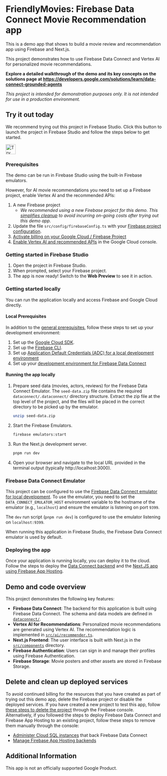 # FriendlyMovies: Firebase Data Connect Movie Recommendation app

This is a demo app that shows to build a movie review and recommendation app using Firebase and Next.js.

This project demonstrates how to use Firebase Data Connect and Vertex AI for personalized movie recommendations.

**Explore a detailed walkthrough of the demo and its key concepts on the solutions page at https://developers.google.com/solutions/learn/data-connect-grounded-agents**

*This project is intended for demonstration purposes only. It is not intended for use in a production environment.*

## Try it out today

We recommend trying out this project in Firebase Studio. Click this button to launch the project in Firebase Studio and follow the steps below to get started.


<a href="https://studio.firebase.google.com/import?url=https%3A%2F%2Fgithub.com%2Fmbleigh%2Ffdc-movies">
  <picture>
    <source
      media="(prefers-color-scheme: dark)"
      srcset="https://cdn.firebasestudio.dev/btn/try_dark_32.svg">
    <source
      media="(prefers-color-scheme: light)"
      srcset="https://cdn.firebasestudio.dev/btn/try_light_32.svg">
    <img
      height="32"
      alt="Try in Firebase Studio"
      src="https://cdn.firebasestudio.dev/btn/try_blue_32.svg">
  </picture>
</a>

### Prerequisites

The demo can be run in Firebase Studio using the built-in Firebase emulators.

However, for AI movie recommendations you need to set up a Firebase project, enable Vertex AI and the recommended APIs:

1. A new Firebase project
   - *We recommended using a new Firebase project for this demo. This [simplifies cleanup](#delete-and-clean-up-deployed-services) to avoid incurring on-going costs after trying out this demo app.*
1. Update the file `src/config/firebaseConfig.ts` with your [Firebase project configuration](https://firebase.google.com/docs/web/setup).
1. [Activate billing on your Google Cloud / Firebase Project](https://console.cloud.google.com/billing/linkedaccount?project=_)
1. [Enable Vertex AI and recommended APIs](https://console.cloud.google.com/vertex-ai) in the Google Cloud console.

### Getting started in Firebase Studio

1. Open the project in Firebase Studio.
1. When prompted, select your Firebase project.
1. The app is now ready! Switch to the **Web Preview** to see it in action.

### Getting started locally

You can run the application locally and access Firebase and Google Cloud directly.

#### Local Prerequisites

In addition to the [general prerequisites](#prerequisites), follow these steps to set up your development environment:

1. Set up the [Google Cloud SDK](https://cloud.google.com/sdk/docs/install-sdk).
1. Set up the [Firebase CLI](https://firebase.google.com/docs/cli).
1. Set up [Application Default Credentials (ADC) for a local development environment](https://cloud.google.com/docs/authentication/set-up-adc-local-dev-environment)
1. Set up your [development environment for Firebase Data Connect](https://firebase.google.com/docs/data-connect/quickstart-local?userflow=automatic#choose_a_local_development_flow)

#### Running the app locally

1. Prepare seed data (movies, actors, reviews) for the Firebase Data Connect Emulator. The `seed-data.zip` file contains the required `dataconnect/.dataconnect/` directory structure. Extract the zip file at the top level of the project, and the files will be placed in the correct directory to be picked up by the emulator.
   ```bash
   unzip seed-data.zip
   ```

1. Start the Firebase Emulators.
   ```bash
   firebase emulators:start
   ```
1. Run the Next.js development server.
   ```bash
   pnpm run dev
   ```
1. Open your browser and navigate to the local URL provided in the terminal output (typically http://localhost:3000).

### Firebase Data Connect Emulator

This project can be configured to use the [Firebase Data Connect emulator for local development](https://firebase.google.com/docs/data-connect/quickstart-local). To use the emulator, you need to set the `DATA_CONNECT_EMULATOR_HOST` environment variable to the hostname of the emulator (e.g., `localhost`) and ensure the emulator is listening on port `9399`.

The `dev` run script (`pnpm run dev`) is configured to use the emulator listening on `localhost:9399`.

When running this application in Firebase Studio, the Firebase Data Connect emulator is used by default.

### Deploying the app

Once your application is running locally, you can deploy it to the cloud. Follow the steps to deploy the [Data Connect backend](https://firebase.google.com/docs/data-connect/quickstart-local?userflow=automatic#deploy_your_schema_and_query_to_production) and the [Next.JS app using Firebase App Hosting](https://firebase.google.com/docs/app-hosting/get-started).

## Demo and code overview

This project demonstrates the following key features:

*   **Firebase Data Connect**: The backend for this application is built using Firebase Data Connect. The schema and data models are defined in [`dataconnect/`](./dataconnect/).
*   **Vertex AI for Recommendations**: Personalized movie recommendations are generated using Vertex AI. The recommendation logic is implemented in [`src/ai/recommender.ts`](./src/ai/recommender.ts).
*   **Next.js Frontend**: The user interface is built with Next.js in the [`src/components`](./src/components/) directory.
*   **Firebase Authentication**: Users can sign in and manage their profiles using Firebase Authentication.
*   **Firebase Storage**: Movie posters and other assets are stored in Firebase Storage.

## Delete and clean up deployed services

To avoid continued billing for the resources that you have created as part of trying out this demo app, delete the Firebase project or disable the deployed services.
If you have created a new project to test this app, follow [these steps to delete the project](https://support.google.com/firebase/answer/9137886?hl=en) through the Firebase console.
Alternatively, if you followed the steps to deploy Firebase Data Connect and Firebase App Hosting to an existing project, follow these steps to remove them manually through the console:

* [Administer Cloud SQL instances](https://firebase.google.com/docs/data-connect/manage-services-and-databases#administer-cloud) that back Firebase Data Connect
* [Manage Firebase App Hosting backends](https://firebase.google.com/docs/app-hosting/configure#delete-backend)

## Additional Information

This app is not an officially supported Google Product.